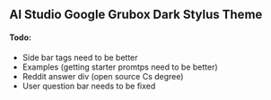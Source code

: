 
## AI Studio Google Grubox Dark Stylus Theme 




























#### Todo: 
- Side bar tags need to be better 
- Examples (getting starter promtps need to be better) 
- Reddit answer div  (open source Cs degree)
- User question bar needs to be fixed 
